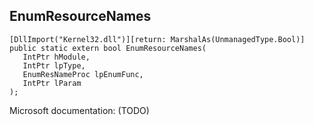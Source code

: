 ## EnumResourceNames

```
[DllImport("Kernel32.dll")][return: MarshalAs(UnmanagedType.Bool)]
public static extern bool EnumResourceNames(
   IntPtr hModule,
   IntPtr lpType,
   EnumResNameProc lpEnumFunc,
   IntPtr lParam
);
```

Microsoft documentation: (TODO)
